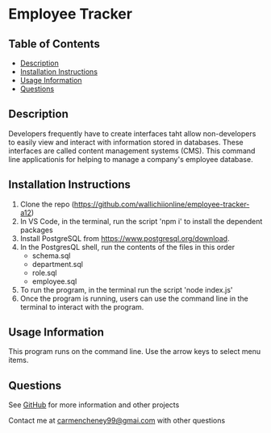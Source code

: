 # Employee Tracker

## Table of Contents
* [Description](#description)
* [Installation Instructions](#installation-instructions)
* [Usage Information](#usage-information)
* [Questions](#questions)

## Description
Developers frequently have to create interfaces taht allow non-developers to easily view and interact with information stored in databases. These interfaces are called content management systems (CMS). This command line applicationis for helping to manage a company's employee database.

## Installation Instructions
1. Clone the repo (https://github.com/wallichiionline/employee-tracker-a12) 
2. In VS Code, in the terminal, run the script 'npm i' to install the dependent packages 
3. Install PostgreSQL from https://www.postgresql.org/download. 
4. In the PostgresQL shell, run the contents of the files in this order 
    * schema.sql 
    * department.sql 
    * role.sql 
    * employee.sql 
5. To run the program, in the terminal run the script 'node index.js' 
6. Once the program is running, users can use the command line in the terminal to interact with the program.

## Usage Information
This program runs on the command line. Use the arrow keys to select menu items.

## Questions
See [GitHub](github.com/wallichiionline) for more information and other projects

Contact me at carmencheney99@gmai.com with other questions

